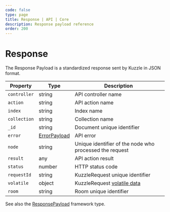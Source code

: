 ```yaml
---
code: false
type: page
title: Response | API | Core
description: Response payload reference
order: 200
---
```


# Response

The Response Payload is a standardized response sent by Kuzzle in JSON format.

| Property     | Type         | Description                                                               |
|--------------|--------------|---------------------------------------------------------------------------|
| `controller` | string       | API controller name                                                       |
| `action`     | string       | API action name                                                           |
| `index`      | string       | Index name                                                                |
| `collection` | string       | Collection name                                                           |
| `_id`        | string       | Document unique identifier                                                |
| `error`      | [ErrorPayload](/core/2/api/payloads/error) | API error                                   |
| `node`       | string       | Unique identifier of the node who processed the request                   |
| `result`     | any          | API action result                                                         |
| `status`     | number       | HTTP status code                                                          |
| `requestId`  | string       | KuzzleRequest unique identifier                                           |
| `volatile`   | object       | KuzzleRequest [volatile data](/core/2/guides/main-concepts/api#volatile-data) |
| `room`       | string       | Room unique identifier                                                    |

See also the [ResponsePayload](/core/2/framework/types/response-payload) framework type.